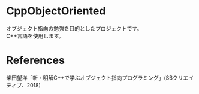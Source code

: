 ﻿# CppObjectOriented
オブジェクト指向の勉強を目的としたプロジェクトです。  
C++言語を使用します。
# References
柴田望洋「新・明解C++で学ぶオブジェクト指向プログラミング」(SBクリエイティブ、2018)


